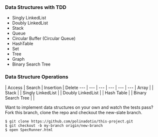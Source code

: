 ### Data Structures with TDD

- Singly LinkedList
- Doubly LinkedList
- Stack
- Queue
- Circular Buffer (Circular Queue)
- HashTable
- Set
- Tree
- Graph
- Binary Search Tree

### Data Structure Operations

 | Access | Search | Insertion | Delete
--- | --- | --- | --- | --- | --- | 
Array |  | 
Stack |  | 
Singly LinkedList |  | 
Doubly LinkedList |  |
Hash Table |  |
Binary Search Tree |  |

Want to implement data structures on your own and watch the tests pass? Fork this branch, clone the repo and checkout the new-slate branch.

```
$ git clone https://github.com/polinadotio/this-project.git
$ git checkout -b my-branch origin/new-branch
$ open SpecRunner.html
```
